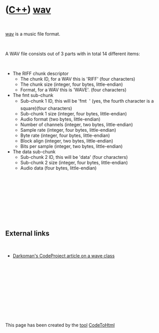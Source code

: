 



 

 

 

 

 

([C++](Cpp.md)) [wav](CppWav.md)
==================================

 

[wav](CppWav.md) is a music file format.

 

A WAV file consists out of 3 parts with in total 14 different items:

 

-   The RIFF chunk descriptor
    -   The chunk ID, for a WAV this is 'RIFF' (four characters)
    -   The chunk size (integer, four bytes, little-endian)
    -   Format, for a WAV this is 'WAVE'. (four characters)
-   The fmt sub-chunk
    -   Sub-chunk 1 ID, this will be 'fmt  ' (yes, the fourth character
        is a square)(four characters)
    -   Sub-chunk 1 size (integer, four bytes, little-endian)
    -   Audio format (two bytes, little-endian)
    -   Number of channels (integer, two bytes, little-endian)
    -   Sample rate (integer, four bytes, little-endian)
    -   Byte rate (integer, four bytes, little-endian)
    -   Block align (integer, two bytes, little-endian)
    -   Bits per sample (integer, two bytes, little-endian)
-   The data sub-chunk
    -   Sub-chunk 2 ID, this will be 'data' (four characters)
    -   Sub-chunk 2 size (integer, four bytes, little-endian)
    -   Audio data (four bytes, little-endian)

 

 

 

 

 

External links
--------------

 

-   [Darkoman's CodeProject article on a wave
    class](http://www.codeproject.com/KB/audio-video/CWave.aspx)

 

 

 

 

 





 




This page has been created by the [tool](Tools.md)
[CodeToHtml](ToolCodeToHtml.md)
